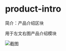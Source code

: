 # product-intro

简介：产品介绍区块

用于左文右图产品介绍模块

![截图](https://img.alicdn.com/tfs/TB1FiYUgGmWBuNjy1XaXXXCbXXa-1373-665.png)
